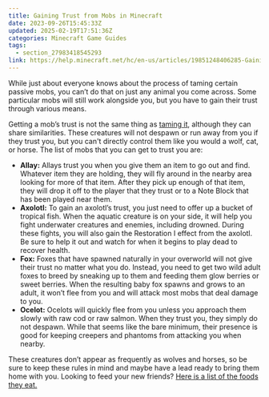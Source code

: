 ```yaml
---
title: Gaining Trust from Mobs in Minecraft
date: 2023-09-26T15:45:33Z
updated: 2025-02-19T17:51:36Z
categories: Minecraft Game Guides
tags:
  - section_27983418545293
link: https://help.minecraft.net/hc/en-us/articles/19851248406285-Gaining-Trust-from-Mobs-in-Minecraft
---
```


While just about everyone knows about the process of taming certain passive mobs, you can’t do that on just any animal you come across. Some particular mobs will still work alongside you, but you have to gain their trust through various means. 

Getting a mob’s trust is not the same thing as [taming it](./Tame-Animals-and-Mobs-in-Minecraft.md), although they can share similarities. These creatures will not despawn or run away from you if they trust you, but you can't directly control them like you would a wolf, cat, or horse. The list of mobs that you can get to trust you are:

- **Allay:** Allays trust you when you give them an item to go out and find. Whatever item they are holding, they will fly around in the nearby area looking for more of that item. After they pick up enough of that item, they will drop it off to the player that they trust or to a Note Block that has been played near them.
- **Axolotl:** To gain an axolotl’s trust, you just need to offer up a bucket of tropical fish. When the aquatic creature is on your side, it will help you fight underwater creatures and enemies, including drowned. During these fights, you will also gain the Restoration I effect from the axolotl. Be sure to help it out and watch for when it begins to play dead to recover health.
- **Fox:** Foxes that have spawned naturally in your overworld will not give their trust no matter what you do. Instead, you need to get two wild adult foxes to breed by sneaking up to them and feeding them glow berries or sweet berries. When the resulting baby fox spawns and grows to an adult, it won’t flee from you and will attack most mobs that deal damage to you.
- **Ocelot:** Ocelots will quickly flee from you unless you approach them slowly with raw cod or raw salmon. When they trust you, they simply do not despawn. While that seems like the bare minimum, their presence is good for keeping creepers and phantoms from attacking you when nearby.

These creatures don’t appear as frequently as wolves and horses, so be sure to keep these rules in mind and maybe have a lead ready to bring them home with you. Looking to feed your new friends? [Here is a list of the foods they eat.](./What-Mobs-Eat-in-Minecraft.md)
